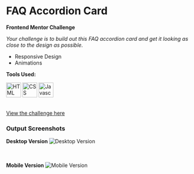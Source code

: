 # FAQ Accordion Card
<strong>Frontend Mentor Challenge</strong>
<em><p>Your challenge is to build out this FAQ accordion card and get it looking as close to the design as possible.</p></em>
<ul>
  <li>Responsive Design</li>
  <li>Animations</li>
</ul>

<strong>Tools Used:</strong> 

<img src="https://github.com/seachellea/faq-accordion/assets/143592080/7b37dbbb-41ef-447e-8b47-ec742b42296d" width="40" height="40" alt="HTML"/>
<img src="https://github.com/seachellea/faq-accordion/assets/143592080/ef60cf78-5194-4601-98d3-5db5ff6dcaaa" width="40" height="40" alt="CSS"/>
<img src="https://github.com/seachellea/faq-accordion/assets/143592080/c8ace2e3-69e6-461f-b1f3-ae58dfd910ac" width="40" height="40" alt="Javascript"/><br><br>

<a href="https://www.frontendmentor.io/challenges/faq-accordion-card-XlyjD0Oam" target="_blank">View the challenge here</a>

<h3>Output Screenshots</h3>
<strong>Desktop Version</strong>
<img src="https://github.com/seachellea/faq-accordion/assets/143592080/973c837e-5404-47e5-a3dc-daf793d14c15" alt="Desktop Version">

<br><br>
<strong>Mobile Version</strong>
<img src="https://github.com/seachellea/faq-accordion/assets/143592080/da2e9d21-cbb0-4475-992f-5bfcfabb12e1" alt="Mobile Version">

<br><br>
